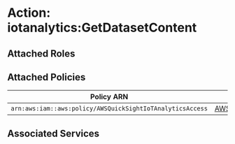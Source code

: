 # Action: iotanalytics:GetDatasetContent

## Attached Roles

## Attached Policies

| Policy ARN | Policy Name |
|------------|-------------|
| `arn:aws:iam::aws:policy/AWSQuickSightIoTAnalyticsAccess` | [AWSQuickSightIoTAnalyticsAccess](../policies.md#awsquicksightiotanalyticsaccess) |

## Associated Services


